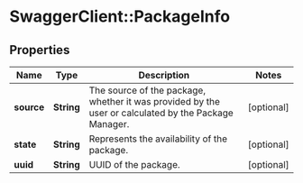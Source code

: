 # SwaggerClient::PackageInfo

## Properties
Name | Type | Description | Notes
------------ | ------------- | ------------- | -------------
**source** | **String** | The source of the package, whether it was provided by the user or calculated by the Package Manager. | [optional] 
**state** | **String** | Represents the availability of the package. | [optional] 
**uuid** | **String** | UUID of the package. | [optional] 


